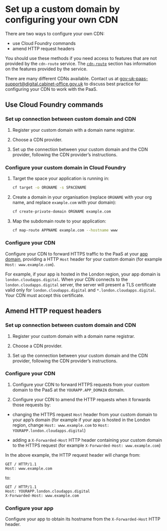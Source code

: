 # Set up a custom domain by configuring your own CDN

There are two ways to configure your own CDN:

 - use Cloud Foundry commands
 - amend HTTP request headers

You should use these methods if you need access to features that are not provided by the `cdn-route` service. The [`cdn-route`](/deploying_services/use_a_custom_domain/#managing-custom-domains-using-the-cdn-route-service) section has information on the features provided by the service.

There are many different CDNs available. Contact us at [gov-uk-paas-support@digital.cabinet-office.gov.uk](mailto:gov-uk-paas-support@digital.cabinet-office.gov.uk) to discuss best practice for configuring your CDN to work with the PaaS.

## Use Cloud Foundry commands

### Set up connection between custom domain and CDN

1. Register your custom domain with a domain name registrar.

2. Choose a CDN provider.

3. Set up the connection between your custom domain and the CDN provider, following the CDN provider’s instructions.

### Configure your custom domain in Cloud Foundry

1. Target the space your application is running in:

    ```bash
    cf target -o ORGNAME -s SPACENAME
    ```

2. Create a domain in your organisation (replace `ORGNAME` with your org name, and replace `example.com` with your domain):

    ```bash
    cf create-private-domain ORGNAME example.com
    ```

3. Map the subdomain route to your application:

    ```bash
    cf map-route APPNAME example.com --hostname www
    ```

### Configure your CDN

Configure your CDN to forward HTTPS traffic to the PaaS at your [app domain](/orgs_spaces_users.html#regions), providing a HTTP `Host` header for your custom domain (for example `Host: www.example.com`).

For example, if your app is hosted in the London region, your app domain is `london.cloudapps.digital`. When your CDN connects to the `london.cloudapps.digital` server, the server will present a TLS certificate valid only for `london.cloudapps.digital` and `*.london.cloudapps.digital`. Your CDN must accept this certificate.

## Amend HTTP request headers

### Set up connection between custom domain and CDN

1. Register your custom domain with a domain name registrar.

2. Choose a CDN provider.

3. Set up the connection between your custom domain and the CDN provider, following the CDN provider’s instructions.

### Configure your CDN

1. Configure your CDN to forward HTTPS requests from your custom domain to the PaaS at the `YOURAPP.APP_DOMAIN` domain.

2. Configure your CDN to amend the HTTP requests when it forwards those requests by:

  - changing the HTTPS request `Host` header from your custom domain to your app’s domain (for example if your app is hosted in the London region, change `Host: www.example.com` to `Host: YOURAPP.london.cloudapps.digital`)

  - adding a `X-Forwarded-Host` HTTP header containing your custom domain to the HTTPS request (for example `X-Forwarded-Host: www.example.com`)


In the above example, the HTTP request header will change from:

```
GET / HTTP/1.1
Host: www.example.com
```

to:

```
GET / HTTP/1.1
Host: YOURAPP.london.cloudapps.digital
X-Forwarded-Host: www.example.com
```

### Configure your app

Configure your app to obtain its hostname from the `X-Forwarded-Host` HTTP header.
